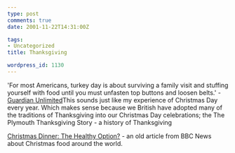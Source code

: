 ```yaml
---
type: post
comments: true
date: 2001-11-22T14:31:00Z

tags:
- Uncategorized
title: Thanksgiving

wordpress_id: 1130
---
```


'For most Americans, turkey day is about surviving a family visit and stuffing yourself with food until you must unfasten top buttons and loosen belts.' - [Guardian Unlimited](http://www.guardian.co.uk/netnotes/article/0,6729,603237,00.html)This sounds just like my experience of Christmas Day every year. Which makes sense because we British have adopted many of the traditions of Thanksgiving into our Christmas Day celebrations; the The Plymouth Thanksgiving Story - a history of Thanksgiving  

  

[Christmas Dinner: The Healthy Option?](http://news.bbc.co.uk/hi/english/special_report/1998/12/98/christmas_and_new_year/newsid_238000/238066.stm) - an old article from BBC News about Christmas food around the world.
